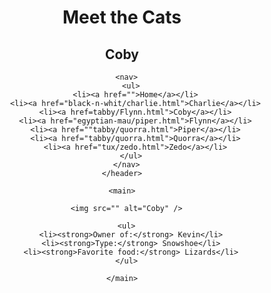 <!DOCTYPE html>
<html lang="en">
  <head>
    <meta charset="UTF-8" />
    <title>Meet the Cats | Coby</title>
  </head>

  <body>
    <header>
      <h1>Meet the Cats</h1>
      <h2>Coby</h2>

      <nav>
        <ul>
          <li><a href="">Home</a></li>
          <li><a href="black-n-whit/charlie.html">Charlie</a></li>
          <li><a href=tabby/Flynn.html">Coby</a></li>
          <li><a href="egyptian-mau/piper.html">Flynn</a></li>
          <li><a href=""tabby/quorra.html">Piper</a></li>
          <li><a href="tabby/quorra.html">Quorra</a></li>
          <li><a href="tux/zedo.html">Zedo</a></li>
        </ul>
      </nav>
    </header>

    <main>

      <img src="" alt="Coby" />

      <ul>
        <li><strong>Owner of:</strong> Kevin</li>
        <li><strong>Type:</strong> Snowshoe</li>
        <li><strong>Favorite food:</strong> Lizards</li>
      </ul>

    </main>
  </body>
</html>
